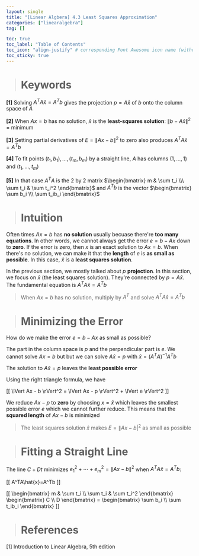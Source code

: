 ```yaml
---
layout: single
title: "[Linear Algbera] 4.3 Least Squares Approximation"
categories: ["linearalgebra"]
tag: []

toc: true
toc_label: "Table of Contents"
toc_icon: "align-justify" # corresponding Font Awesome icon name (without fa prefix)
toc_sticky: true
---
```


> # Keywords

**[1]** Solving $A^TA\hat{x}=A^Tb$ gives the projection $p=A\hat{x}$ of $b$ onto the column space of $A$

**[2]** When $Ax=b$ has no solution, $\hat{x}$ is the **least-squares solution**: $\lVert b - A\hat{x} \rVert^2$ = minimum

**[3]** Setting partial derivatives of $E = \lVert Ax - b \rVert^2$ to zero also produces $A^TA \hat{x}=A^Tb$

**[4]** To fit points $(t_1,b_1),...,(t_m,b_m)$ by a straight line, $A$ has columns $(1,...,1)$ and $(t_1,...,t_m)$

**[5]** In that case $A^TA$ is the 2 by 2 matrix $\begin{bmatrix} m & \sum t_i \\\ \sum t_i & \sum t_i^2 \end{bmatrix}$ and $A^Tb$ is the vector $\begin{bmatrix} \sum b_i \\\ \sum t_ib_i \end{bmatrix}$

> # Intuition

Often times $Ax=b$ has **no solution** usually becuase there're **too many equations**. In other words, we cannot always get the error $e = b - Ax$ down to **zero**. If the error is zero, then $x$ is an exact solution to $Ax=b$. When there's no solution, we can make it that the **length** of $e$ is **as small as possible**. In this case, $\hat{x}$ is a **least squares solution**.

In the previous section, we mostly talked about $p$ **projection**. In this section, we focus on $\hat{x}$ (the least squares solution). They're connected by $p=A\hat{x}$. The fundamental equation is $A^TA\hat{x}=A^Tb$

> When $Ax=b$ has no solution, multiply by $A^T$ and solve $A^TA\hat{x}=A^Tb$

> # Minimizing the Error

How do we make the error $e=b-Ax$ as small as possible?

The part in the column space is $p$ and the perpendicular part is $e$. We cannot solve $Ax=b$ but but we can solve $A\hat{x}=p$ with $\hat{x}=(A^TA)^{-1}A^Tb$

The solution to $A\hat{x}=p$ leaves the **least possible error**

Using the right triangle formula, we have

\[[ \lVert Ax - b \rVert^2 = \lVert Ax - p \rVert^2 + \lVert e \rVert^2 \]]

We reduce $Ax-p$ to **zero** by choosing $x=\hat{x}$ which leaves the smallest possible error $e$ which we cannot further reduce. This means that the **squared length** of $Ax-b$ is minimized

> The least squares solution $\hat{x}$ makes $E=\lVert Ax-b \rvert^2$ as small as possible

> # Fitting a Straight Line

The line $C+Dt$ minimizes $e_1^2+ \cdots + e_m^2 = \lVert Ax - b \rVert^2$ when $A^TA\hat{x}=A^Tb$:

\[[ A^TA\hat{x}=A^Tb \]]

\[[ \begin{bmatrix} m & \sum t_i \\\ \sum t_i & \sum t_i^2 \end{bmatrix} \begin{bmatrix} C \\\ D \end{bmatrix} = \begin{bmatrix} \sum b_i \\\ \sum t_ib_i \end{bmatrix} \]]

> # References

[1] Introduction to Linear Algebra, 5th edition
